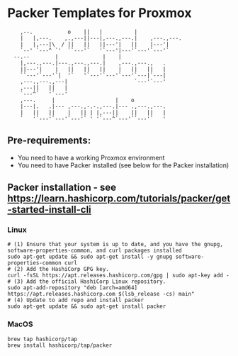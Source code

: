 # Packer Templates for Proxmox
        ,--.           o    ||   |          |              
        |   |,---.    ,.,---||---|,---.,---.|    ,---.,---.
        |   |,---|\  / ||   ||   ||---'|   ||    |---'|    
        `--' `---^ `'  ``---'`   '`---'|---'`---'`---'`    
      --.--        |              |    |                   
        |,---.,---.|---.,---.,---.|    ,---.,---.,   .   
        ||---'|    |   ||   ||   ||    |   ||   ||   |   
        ``---'`---'`|  '`   '`---'`---'`---'`---|`---|   
        ,---.,---.,---|                     `---'`---'
        ,---||   ||   |                                    
        `---^`   '`---'                                    
        ,---.     |                   |    o               
        |---|.   .|--- ,---.,-.-.,---.|--- .,---.,---.     
        |   ||   ||    |   || | |,---||    ||   ||   |     
        `   '`---'`---'`---'` ' '`---^`---'``---'`   '     

## Pre-requirements:
- You need to have a working Proxmox environment
- You need to have Packer installed (see below for the Packer installation)

## Packer installation - see https://learn.hashicorp.com/tutorials/packer/get-started-install-cli

### Linux
    # (1) Ensure that your system is up to date, and you have the gnupg, software-properties-common, and curl packages installed
    sudo apt-get update && sudo apt-get install -y gnupg software-properties-common curl
    # (2) Add the HashiCorp GPG key.
    curl -fsSL https://apt.releases.hashicorp.com/gpg | sudo apt-key add -
    # (3) Add the official HashiCorp Linux repository.
    sudo apt-add-repository "deb [arch=amd64] https://apt.releases.hashicorp.com $(lsb_release -cs) main"
    # (4) Update to add repo and install packer
    sudo apt-get update && sudo apt-get install packer

### MacOS
    brew tap hashicorp/tap
    brew install hashicorp/tap/packer

## 